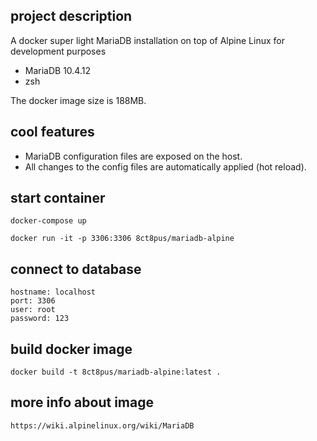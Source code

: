 ## project description

A docker super light MariaDB installation on top of Alpine Linux for development purposes

- MariaDB 10.4.12
- zsh

The docker image size is 188MB.

## cool features

- MariaDB configuration files are exposed on the host.
- All changes to the config files are automatically applied (hot reload).

## start container

    docker-compose up

    docker run -it -p 3306:3306 8ct8pus/mariadb-alpine

## connect to database

    hostname: localhost
    port: 3306
    user: root
    password: 123

## build docker image

    docker build -t 8ct8pus/mariadb-alpine:latest .

## more info about image

    https://wiki.alpinelinux.org/wiki/MariaDB
